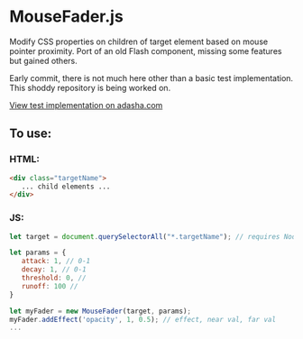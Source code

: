 # MouseFader.js


Modify CSS properties on children of target element based on mouse pointer proximity.
Port of an old Flash component, missing some features but gained others.

Early commit, there is not much here other than a basic test implementation. This shoddy repository is being worked on.

[View test implementation on adasha.com](http://www.adasha.com/lab/mousefader)

## To use:

### HTML:

```html
<div class="targetName">
   ... child elements ...
</div>
```

### JS:

```javascript
let target = document.querySelectorAll("*.targetName"); // requires NodeList at present

let params = {
   attack: 1, // 0-1
   decay: 1, // 0-1
   threshold: 0, // 
   runoff: 100 //
}

let myFader = new MouseFader(target, params);
myFader.addEffect('opacity', 1, 0.5); // effect, near val, far val
...
```
